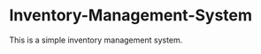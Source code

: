 Inventory-Management-System
===========================

This is a simple inventory management system.
